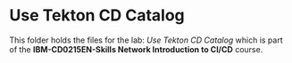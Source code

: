 # Use Tekton CD Catalog

This folder holds the files for the lab: *Use Tekton CD Catalog* which is part of the **IBM-CD0215EN-Skills Network Introduction to CI/CD** course.
